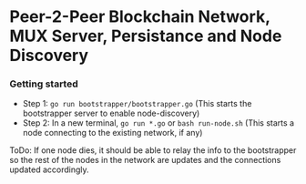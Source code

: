 # Peer-2-Peer Blockchain Network, MUX Server, Persistance and Node Discovery

### Getting started

* Step 1: `go run bootstrapper/bootstrapper.go` (This starts the bootstrapper server to enable node-discovery)
* Step 2: In a new terminal, `go run *.go` or `bash run-node.sh` (This starts a node connecting to the existing network, if any)

ToDo: If one node dies, it should be able to relay the info to the bootstrapper so the rest of the nodes in the network are updates and the connections updated accordingly.

